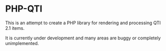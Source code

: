 PHP-QTI
=======

This is an attempt to create a PHP library for rendering and processing QTI 2.1 items.

It is currently under development and many areas are buggy or completely unimplemented.